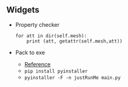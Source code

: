 ## Widgets

- Property checker

    ```
    for att in dir(self.mesh):
        print (att, getattr(self.mesh,att))
    ```

- Pack to exe

    - [Reference](https://www.coderbridge.com/@WeiHaoEric/0b2ced0696cc4c38a62d7b26fa7bbea0)
    - `pip install pyinstaller`
    - `pyinstaller -F -n justRunMe main.py`
